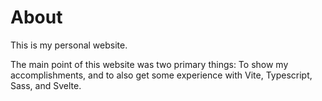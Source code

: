 # About
This is my personal website.

The main point of this website was two primary things: To show my accomplishments, and to also get some experience with
Vite, Typescript, Sass, and Svelte. 
